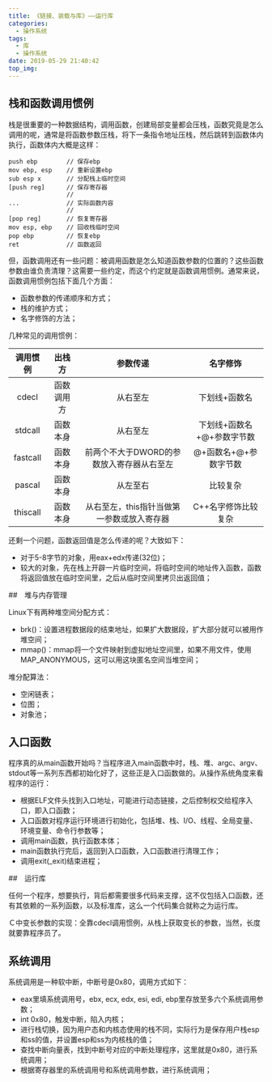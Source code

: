 ```yaml
---
title: 《链接、装载与库》——运行库
categories:
  - 操作系统
tags:
  - 库
  - 操作系统
date: 2019-05-29 21:40:42
top_img:
---
```


## 栈和函数调用惯例

栈是很重要的一种数据结构，调用函数，创建局部变量都会压栈，函数究竟是怎么调用的呢，通常是将函数参数压栈，将下一条指令地址压栈，然后跳转到函数体内执行，函数体内大概是这样：

~~~
push ebp        // 保存ebp
mov ebp, esp    // 重新设置ebp
sub esp x       // 分配栈上临时空间 
[push reg]      // 保存寄存器  
                // 
...             // 实际函数内容
                // 
[pop reg]       // 恢复寄存器
mov esp, ebp    // 回收栈临时空间 
pop ebp         // 恢复ebp
ret             // 函数返回
~~~

但，函数调用还有一些问题：被调用函数是怎么知道函数参数的位置的？这些函数参数由谁负责清理？这需要一些约定，而这个约定就是函数调用惯例。通常来说，函数调用惯例包括下面几个方面：

* 函数参数的传递顺序和方式；
* 栈的维护方式；
* 名字修饰的方法；

几种常见的调用惯例：

<!--more-->

| 调用惯例 |   出栈方   |                  参数传递                  |          名字修饰          |
| :------: | :--------: | :----------------------------------------: | :------------------------: |
|  cdecl   | 函数调用方 |                  从右至左                  |       下划线+函数名        |
| stdcall  |  函数本身  |                  从右至左                  | 下划线+函数名+@+参数字节数 |
| fastcall |  函数本身  | 前两个不大于DWORD的参数放入寄存器从右至左  |   @+函数名+@+参数字节数    |
|  pascal  |  函数本身  |                  从左至右                  |            比较复杂            |
| thiscall |  函数本身  | 从右至左，this指针当做第一参数或放入寄存器 |    C++名字修饰比较复杂     |

还剩一个问题，函数返回值是怎么传递的呢？大致如下：

* 对于5-8字节的对象，用eax+edx传递(32位)；
* 较大的对象，先在栈上开辟一片临时空间，将临时空间的地址传入函数，函数将返回值放在临时空间里，之后从临时空间里拷贝出返回值；

##　堆与内存管理

Linux下有两种堆空间分配方式：
* brk()：设置进程数据段的结束地址，如果扩大数据段，扩大部分就可以被用作堆空间；
* mmap()：mmap将一个文件映射到虚拟地址空间里，如果不用文件，使用MAP_ANONYMOUS，这可以用这块匿名空间当堆空间；

堆分配算法：
* 空闲链表；
* 位图；
* 对象池；

## 入口函数

程序真的从main函数开始吗？当程序进入main函数中时，栈、堆、argc、argv、stdout等一系列东西都初始化好了，这些正是入口函数做的。从操作系统角度来看程序的运行：

* 根据ELF文件头找到入口地址，可能进行动态链接，之后控制权交给程序入口，即入口函数；
* 入口函数对程序运行环境进行初始化，包括堆、栈、I/O、线程、全局变量、环境变量、命令行参数等；
* 调用main函数，执行函数本体；
* main函数执行完后，返回到入口函数，入口函数进行清理工作；
* 调用exit(_exit)结束进程；

##　运行库

任何一个程序，想要执行，背后都需要很多代码来支撑，这不仅包括入口函数，还有其依赖的一系列函数，以及标准库，这么一个代码集合就称之为运行库。

Ｃ中变长参数的实现：全靠cdecl调用惯例，从栈上获取变长的参数，当然，长度就要靠程序员了。

## 系统调用

系统调用是一种软中断，中断号是0x80，调用方式如下：
* eax里填系统调用号，ebx, ecx, edx, esi, edi, ebp里存放至多六个系统调用参数；
* int 0x80，触发中断，陷入内核；
* 进行栈切换，因为用户态和内核态使用的栈不同，实际行为是保存用户栈esp和ss的值，并设置esp和ss为内核栈的值；
* 查找中断向量表，找到中断号对应的中断处理程序，这里就是0x80，进行系统调用；
* 根据寄存器里的系统调用号和系统调用参数，进行系统调用；
